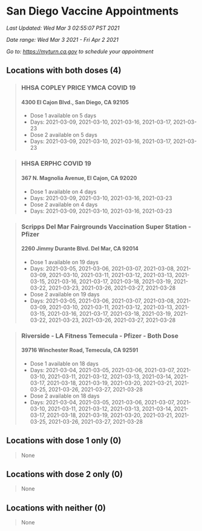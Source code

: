 # San Diego Vaccine Appointments
*Last Updated: Wed Mar 3 02:55:07 PST 2021*

*Date range: Wed Mar 3 2021 - Fri Apr 2 2021*

*Go to: <https://myturn.ca.gov> to schedule your appointment*


## Locations with both doses (4)

>### HHSA COPLEY PRICE YMCA COVID 19
>#### 4300 El Cajon Blvd., San Diego, CA 92105
>- Dose 1 available on 5 days
>  - Days: 2021-03-09, 2021-03-10, 2021-03-16, 2021-03-17, 2021-03-23
>- Dose 2 available on 5 days
>  - Days: 2021-03-09, 2021-03-10, 2021-03-16, 2021-03-17, 2021-03-23

>### HHSA ERPHC COVID 19
>#### 367 N. Magnolia Avenue, El Cajon, CA 92020
>- Dose 1 available on 4 days
>  - Days: 2021-03-09, 2021-03-10, 2021-03-16, 2021-03-23
>- Dose 2 available on 4 days
>  - Days: 2021-03-09, 2021-03-10, 2021-03-16, 2021-03-23

>### Scripps Del Mar Fairgrounds Vaccination Super Station - Pfizer
>#### 2260 Jimmy Durante Blvd.  Del Mar, CA 92014
>- Dose 1 available on 19 days
>  - Days: 2021-03-05, 2021-03-06, 2021-03-07, 2021-03-08, 2021-03-09, 2021-03-10, 2021-03-11, 2021-03-12, 2021-03-13, 2021-03-15, 2021-03-16, 2021-03-17, 2021-03-18, 2021-03-19, 2021-03-22, 2021-03-23, 2021-03-26, 2021-03-27, 2021-03-28
>- Dose 2 available on 19 days
>  - Days: 2021-03-05, 2021-03-06, 2021-03-07, 2021-03-08, 2021-03-09, 2021-03-10, 2021-03-11, 2021-03-12, 2021-03-13, 2021-03-15, 2021-03-16, 2021-03-17, 2021-03-18, 2021-03-19, 2021-03-22, 2021-03-23, 2021-03-26, 2021-03-27, 2021-03-28

>### Riverside - LA Fitness Temecula - Pfizer - Both Dose
>#### 39716 Winchester Road, Temecula, CA 92591
>- Dose 1 available on 18 days
>  - Days: 2021-03-04, 2021-03-05, 2021-03-06, 2021-03-07, 2021-03-10, 2021-03-11, 2021-03-12, 2021-03-13, 2021-03-14, 2021-03-17, 2021-03-18, 2021-03-19, 2021-03-20, 2021-03-21, 2021-03-25, 2021-03-26, 2021-03-27, 2021-03-28
>- Dose 2 available on 18 days
>  - Days: 2021-03-04, 2021-03-05, 2021-03-06, 2021-03-07, 2021-03-10, 2021-03-11, 2021-03-12, 2021-03-13, 2021-03-14, 2021-03-17, 2021-03-18, 2021-03-19, 2021-03-20, 2021-03-21, 2021-03-25, 2021-03-26, 2021-03-27, 2021-03-28

## Locations with dose 1 only (0)

>None

## Locations with dose 2 only (0)

>None

## Locations with neither (0)

>None

